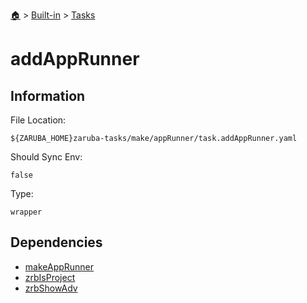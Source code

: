 <!--startTocHeader-->
[🏠](../../README.md) > [Built-in](../README.md) > [Tasks](README.md)
# addAppRunner
<!--endTocHeader-->


## Information

File Location:

    ${ZARUBA_HOME}zaruba-tasks/make/appRunner/task.addAppRunner.yaml

Should Sync Env:

    false

Type:

    wrapper


## Dependencies

- [makeAppRunner](make-app-runner.md)
- [zrbIsProject](zrb-is-project.md)
- [zrbShowAdv](zrb-show-adv.md)



<!--startTocSubtopic-->

<!--endTocSubtopic-->
